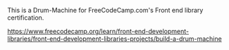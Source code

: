 This is a Drum-Machine for FreeCodeCamp.com's Front end library certification.

https://www.freecodecamp.org/learn/front-end-development-libraries/front-end-development-libraries-projects/build-a-drum-machine
